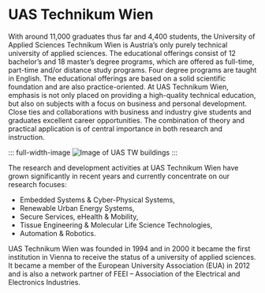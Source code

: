 # UAS Technikum Wien

With around 11,000 graduates thus far and 4,400 students, the University of Applied Sciences Technikum Wien is Austria’s only purely technical university of applied sciences. The educational offerings consist of 12 bachelor’s and 18 master’s degree programs, which are offered as full-time, part-time and/or distance study programs. Four degree programs are taught in English. The educational offerings are based on a solid scientific foundation and are also practice-oriented. At UAS Technikum Wien, emphasis is not only placed on providing a high-quality technical education, but also on subjects with a focus on business and personal development. Close ties and collaborations with business and industry give students and graduates excellent career opportunities. The combination of theory and practical application is of central importance in both research and instruction.

::: full-width-image
![Image of UAS TW buildings](https://www.technikum-wien.at/sites/default/files/styles/inhalt_bild_gesamte_breite/public/fh-technikum-wien-1280.jpg?itok=nUXViQio "UAS Technikum Wien (UAS TW)")
:::

The research and development activities at UAS Technikum Wien have grown significantly in recent years and currently concentrate on our research focuses: 

* Embedded Systems & Cyber-Physical Systems,
* Renewable Urban Energy Systems,
* Secure Services, eHealth & Mobility,
* Tissue Engineering & Molecular Life Science Technologies,
* Automation & Robotics.

UAS Technikum Wien was founded in 1994 and in 2000 it became the first institution in Vienna to receive the status of a university of applied sciences. It became a member of the European University Association (EUA) in 2012 and is also a network partner of FEEI – Association of the Electrical and Electronics Industries.
